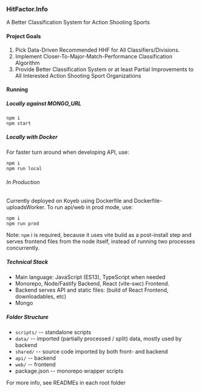### HitFactor.Info

A Better Classification System for Action Shooting Sports

#### Project Goals

1. Pick Data-Driven Recommended HHF for All Classifiers/Divisions.
2. Implement Closer-To-Major-Match-Performance Classification Algorithm 
3. Provide Better Classification System or at least Partial Improvements to All Interested Action Shooting Sport Organizations

#### Running

##### Locally against MONGO_URL

```
npm i
npm start
```

##### Locally with Docker

For faster turn around when developing API, use:

```
npm i
npm run local 
```

###### In Production

Currently deployed on Koyeb using Dockerfile and Dockerfile-uploadsWorker. To run api/web in prod mode, use:

```
npm i
npm run prod
```

Note: `npm` i is required, because it uses vite build as a post-install step and serves frontend files from the node itself, instead of running two processes concurrently.

##### Technical Stack

- Main language: JavaScript (ES13), TypeScript when needed
- Monorepo, Node/Fastify Backend, React (vite-swc) Frontend.
- Backend serves API and static files: (build of React Frontend, downloadables, etc)
- Mongo 

##### Folder Structure

- `scripts/` -- standalone scripts
- `data/` -- imported (partially processed / split) data, mostly used by backend
- `shared/` -- source code imported by both front- and backend
- `api/` -- backend
- `web/` -- frontend
- package.json -- monorepo wrapper scripts

For more info, see READMEs in each root folder

